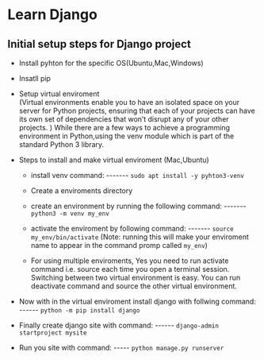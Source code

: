 # Learn Django

## Initial setup steps for Django project

- Install pyhton for the specific OS(Ubuntu,Mac,Windows)
- Insatll pip
- Setup virtual enviroment  
  (Virtual environments enable you to have an isolated space on your server for Python projects, ensuring that each of your projects can have its own set of dependencies that won’t disrupt any of your other projects.
  )
  While there are a few ways to achieve a programming environment in Python,using the venv module which is part of the standard Python 3 library.
- Steps to install and make virtual enviroment (Mac,Ubuntu)

  - install venv command: ------- `sudo apt install -y pyhton3-venv`
  - Create a enviroments directory
  - create an environment by running the following command: ------- `python3 -m venv my_env`
  - activate the enviroment by following command: ------- `source my_env/bin/activate` (Note: running this will make your enviroment name to appear in the command promp called `my_env`)

  - For using multiple enviroments, Yes you need to run activate command i.e. source each time you open a terminal session.
    Switching between two virtual environment is easy. You can run deactivate command and source the other virtual environment.

- Now with in the virtual enviroment install django with follwing command: ------ `python -m pip install django`

- Finally create django site with command: ------ `django-admin startproject mysite`

- Run you site with command: ----- `python manage.py runserver`
